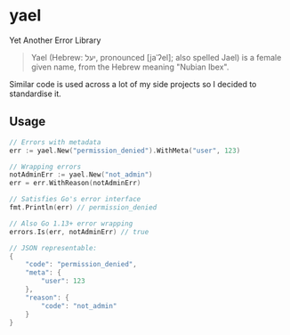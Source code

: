 # yael

Yet Another Error Library

> Yael (Hebrew: יעל‎, pronounced [jaˈʔel]; also spelled Jael) is a female given
name, from the Hebrew meaning "Nubian Ibex".

Similar code is used across a lot of my side projects so I decided to
standardise it.

## Usage

```go
// Errors with metadata
err := yael.New("permission_denied").WithMeta("user", 123)

// Wrapping errors
notAdminErr := yael.New("not_admin")
err = err.WithReason(notAdminErr)

// Satisfies Go's error interface
fmt.Println(err) // permission_denied

// Also Go 1.13+ error wrapping
errors.Is(err, notAdminErr) // true

// JSON representable:
{
    "code": "permission_denied",
    "meta": {
        "user": 123
    },
    "reason": {
        "code": "not_admin"
    }
}
```
